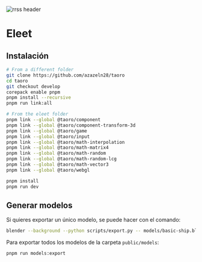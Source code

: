 ![rrss header](https://github.com/user-attachments/assets/0511ca01-c0f3-4c98-a558-1ae7182c9e05)

# Eleet

## Instalación

```sh
# From a different folder
git clone https://github.com/azazeln28/taoro
cd taoro
git checkout develop
corepack enable pnpm
pnpm install --recursive
pnpm run link:all
```

```sh
# From the eleet folder
pnpm link --global @taoro/component
pnpm link --global @taoro/component-transform-3d
pnpm link --global @taoro/game
pnpm link --global @taoro/input
pnpm link --global @taoro/math-interpolation
pnpm link --global @taoro/math-matrix4
pnpm link --global @taoro/math-random
pnpm link --global @taoro/math-random-lcg
pnpm link --global @taoro/math-vector3
pnpm link --global @taoro/webgl
```

```sh
pnpm install
pnpm run dev
```

## Generar modelos

Si quieres exportar un único modelo, se puede hacer con el comando:

```sh
blender --background --python scripts/export.py -- models/basic-ship.blend
```

Para exportar todos los modelos de la carpeta `public/models`:

```sh
pnpm run models:export
```
